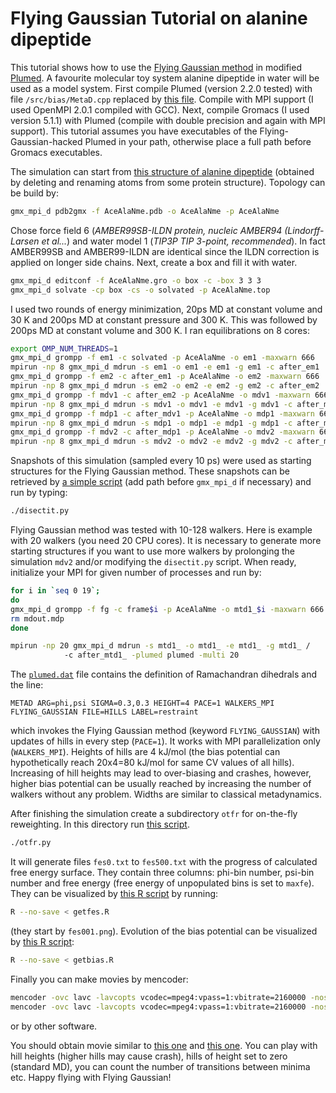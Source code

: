# Flying Gaussian Tutorial on alanine dipeptide

This tutorial shows how to use the [Flying Gaussian method](http://dx.doi.org/10.1021/acs.jctc.6b00551) in modified [Plumed](http://www.plumed.org). A favourite molecular toy system alanine dipeptide in water will be used as a model system. First compile Plumed (version 2.2.0 tested) with file `/src/bias/MetaD.cpp` replaced by [this file](https://github.com/spiwokv/FlyingGaussianTutorial/blob/master/src/bias/MetaD.cpp). Compile with MPI support (I used OpenMPI 2.0.1 compiled with GCC). Next, compile Gromacs (I used version 5.1.1) with Plumed (compile with double precision and again with MPI support). This tutorial assumes you have executables of the Flying-Gaussian-hacked Plumed in your path, otherwise place a full path before Gromacs executables.

The simulation can start from [this structure of alanine dipeptide](https://github.com/spiwokv/FlyingGaussianTutorial/blob/master/mols/AceAlaNme.pdb) (obtained by deleting and renaming atoms from some protein structure). Topology can be build by:
```bash
gmx_mpi_d pdb2gmx -f AceAlaNme.pdb -o AceAlaNme -p AceAlaNme
```
Chose force field 6 (*AMBER99SB-ILDN protein, nucleic AMBER94 (Lindorff-Larsen et al...*) and water model 1 (*TIP3P TIP 3-point, recommended*). In fact AMBER99SB and AMBER99-ILDN are identical since the ILDN correction is applied on longer side chains. Next, create a box and fill it with water.
```bash
gmx_mpi_d editconf -f AceAlaNme.gro -o box -c -box 3 3 3
gmx_mpi_d solvate -cp box -cs -o solvated -p AceAlaNme.top
```
I used two rounds of energy minimization, 20ps MD at constant volume and 30 K and 200ps MD at constant pressure and 300 K. This was followed by 200ps MD at constant volume and 300 K. I ran equilibrations on 8 cores:
```bash
export OMP_NUM_THREADS=1
gmx_mpi_d grompp -f em1 -c solvated -p AceAlaNme -o em1 -maxwarn 666
mpirun -np 8 gmx_mpi_d mdrun -s em1 -o em1 -e em1 -g em1 -c after_em1
gmx_mpi_d grompp -f em2 -c after_em1 -p AceAlaNme -o em2 -maxwarn 666
mpirun -np 8 gmx_mpi_d mdrun -s em2 -o em2 -e em2 -g em2 -c after_em2
gmx_mpi_d grompp -f mdv1 -c after_em2 -p AceAlaNme -o mdv1 -maxwarn 666
mpirun -np 8 gmx_mpi_d mdrun -s mdv1 -o mdv1 -e mdv1 -g mdv1 -c after_mdv1
gmx_mpi_d grompp -f mdp1 -c after_mdv1 -p AceAlaNme -o mdp1 -maxwarn 666
mpirun -np 8 gmx_mpi_d mdrun -s mdp1 -o mdp1 -e mdp1 -g mdp1 -c after_mdp1
gmx_mpi_d grompp -f mdv2 -c after_mdp1 -p AceAlaNme -o mdv2 -maxwarn 666
mpirun -np 8 gmx_mpi_d mdrun -s mdv2 -o mdv2 -e mdv2 -g mdv2 -c after_mdv2
```
Snapshots of this simulation (sampled every 10 ps) were used as starting structures for the Flying Gaussian method. These snapshots can be retrieved by [a simple script](https://github.com/spiwokv/FlyingGaussianTutorial/blob/master/python/disectit.py) (add path before `gmx_mpi_d` if necessary) and run by typing:
```bash
./disectit.py
```
Flying Gaussian method was tested with 10-128 walkers. Here is example with 20 walkers (you need 20 CPU cores). It is necessary to generate more starting structures if you want to use more walkers by prolonging the simulation `mdv2` and/or modifying the `disectit.py` script. When ready, initialize your MPI for given number of processes and run by:
```bash
for i in `seq 0 19`;
do
gmx_mpi_d grompp -f fg -c frame$i -p AceAlaNme -o mtd1_$i -maxwarn 666
rm mdout.mdp
done

mpirun -np 20 gmx_mpi_d mdrun -s mtd1_ -o mtd1_ -e mtd1_ -g mtd1_ /
            -c after_mtd1_ -plumed plumed -multi 20
```
The [`plumed.dat`](https://github.com/spiwokv/FlyingGaussianTutorial/blob/master/plumed_dat/plumed.dat) file contains the definition of Ramachandran dihedrals and the line:
```
METAD ARG=phi,psi SIGMA=0.3,0.3 HEIGHT=4 PACE=1 WALKERS_MPI FLYING_GAUSSIAN FILE=HILLS LABEL=restraint
```
which invokes the Flying Gaussian method (keyword `FLYING_GAUSSIAN`) with updates of hills in every step (`PACE=1`). It works with MPI parallelization only (`WALKERS_MPI`). Heights of hills are 4 kJ/mol (the bias potential can hypothetically reach 20x4=80 kJ/mol for same CV values of all hills). Increasing of hill heights may lead to over-biasing and crashes, however, higher bias potential can be usually reached by increasing the number of walkers without any problem. Widths are similar to classical metadynamics.

After finishing the simulation create a subdirectory `otfr` for on-the-fly reweighting. In this directory run [this script](https://github.com/spiwokv/FlyingGaussianTutorial/blob/master/python/otfr.py).
```bash
./otfr.py
```
It will generate files `fes0.txt` to `fes500.txt` with the progress of calculated free energy surface. They contain three columns: phi-bin number, psi-bin number and free energy (free energy of unpopulated bins is set to `maxfe`). They can be visualized by [this R script](https://github.com/spiwokv/FlyingGaussianTutorial/blob/master/R/getfes.R) by running:
```bash
R --no-save < getfes.R
```
(they start by `fes001.png`). Evolution of the bias potential can be visualized by [this R script](https://github.com/spiwokv/FlyingGaussianTutorial/blob/master/R/getbias.R):
```bash
R --no-save < getbias.R
```
Finally you can make movies by mencoder:
```bash
mencoder -ovc lavc -lavcopts vcodec=mpeg4:vpass=1:vbitrate=2160000 -nosound -o fes.mp4 -mf type=png:fps=25 mf://fes*.png
mencoder -ovc lavc -lavcopts vcodec=mpeg4:vpass=1:vbitrate=2160000 -nosound -o bias.mp4 -mf type=png:fps=25 mf://bias*.png
```
or by other software.

You should obtain movie similar to [this one](https://youtu.be/ZCTPh4mIx-E) and [this one](https://youtu.be/i2HO1lqf9Ns). You can play with hill heights (higher hills may cause crash), hills of height set to zero (standard MD), you can count the number of transitions between minima etc. Happy flying with Flying Gaussian!
